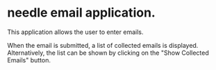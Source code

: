 # needle email application.

This application allows the user to enter emails.

When the email is submitted, a list of collected emails is displayed.  Alternatively, the list can be shown by clicking on the "Show Collected Emails" button.


